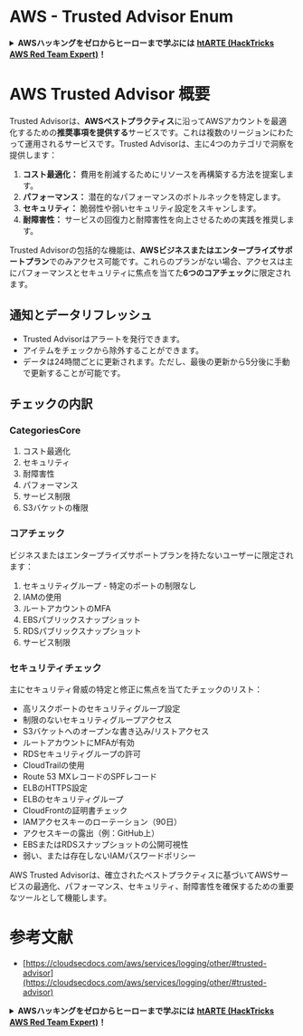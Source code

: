 # AWS - Trusted Advisor Enum

<details>

<summary><strong>AWSハッキングをゼロからヒーローまで学ぶには</strong> <a href="https://training.hacktricks.xyz/courses/arte"><strong>htARTE (HackTricks AWS Red Team Expert)</strong></a><strong>！</strong></summary>

HackTricksをサポートする他の方法:

* **HackTricksにあなたの会社を広告したい**、または**HackTricksをPDFでダウンロードしたい**場合は、[**サブスクリプションプラン**](https://github.com/sponsors/carlospolop)をチェックしてください！
* [**公式PEASS & HackTricksグッズ**](https://peass.creator-spring.com)を入手する
* [**The PEASS Family**](https://opensea.io/collection/the-peass-family)を発見する、私たちの独占的な[**NFTs**](https://opensea.io/collection/the-peass-family)のコレクション
* 💬 [**Discordグループ**](https://discord.gg/hRep4RUj7f)に**参加する**か、[**telegramグループ**](https://t.me/peass)に参加するか、**Twitter** 🐦 [**@carlospolopm**](https://twitter.com/carlospolopm)で**フォローする**。
* **ハッキングのコツを共有するために、** [**HackTricks**](https://github.com/carlospolop/hacktricks) と [**HackTricks Cloud**](https://github.com/carlospolop/hacktricks-cloud) のgithubリポジトリにPRを提出する。

</details>

# AWS Trusted Advisor 概要

Trusted Advisorは、**AWSベストプラクティス**に沿ってAWSアカウントを最適化するための**推奨事項を提供する**サービスです。これは複数のリージョンにわたって運用されるサービスです。Trusted Advisorは、主に4つのカテゴリで洞察を提供します：

1. **コスト最適化：** 費用を削減するためにリソースを再構築する方法を提案します。
2. **パフォーマンス：** 潜在的なパフォーマンスのボトルネックを特定します。
3. **セキュリティ：** 脆弱性や弱いセキュリティ設定をスキャンします。
4. **耐障害性：** サービスの回復力と耐障害性を向上させるための実践を推奨します。

Trusted Advisorの包括的な機能は、**AWSビジネスまたはエンタープライズサポートプラン**でのみアクセス可能です。これらのプランがない場合、アクセスは主にパフォーマンスとセキュリティに焦点を当てた**6つのコアチェック**に限定されます。

## 通知とデータリフレッシュ

- Trusted Advisorはアラートを発行できます。
- アイテムをチェックから除外することができます。
- データは24時間ごとに更新されます。ただし、最後の更新から5分後に手動で更新することが可能です。

## **チェックの内訳**

### CategoriesCore

1. コスト最適化
2. セキュリティ
3. 耐障害性
4. パフォーマンス
5. サービス制限
6. S3バケットの権限

### コアチェック

ビジネスまたはエンタープライズサポートプランを持たないユーザーに限定されます：

1. セキュリティグループ - 特定のポートの制限なし
2. IAMの使用
3. ルートアカウントのMFA
4. EBSパブリックスナップショット
5. RDSパブリックスナップショット
6. サービス制限

### セキュリティチェック

主にセキュリティ脅威の特定と修正に焦点を当てたチェックのリスト：

- 高リスクポートのセキュリティグループ設定
- 制限のないセキュリティグループアクセス
- S3バケットへのオープンな書き込み/リストアクセス
- ルートアカウントにMFAが有効
- RDSセキュリティグループの許可
- CloudTrailの使用
- Route 53 MXレコードのSPFレコード
- ELBのHTTPS設定
- ELBのセキュリティグループ
- CloudFrontの証明書チェック
- IAMアクセスキーのローテーション（90日）
- アクセスキーの露出（例：GitHub上）
- EBSまたはRDSスナップショットの公開可視性
- 弱い、または存在しないIAMパスワードポリシー

AWS Trusted Advisorは、確立されたベストプラクティスに基づいてAWSサービスの最適化、パフォーマンス、セキュリティ、耐障害性を確保するための重要なツールとして機能します。


# **参考文献**

* [https://cloudsecdocs.com/aws/services/logging/other/#trusted-advisor](https://cloudsecdocs.com/aws/services/logging/other/#trusted-advisor)

<details>

<summary><strong>AWSハッキングをゼロからヒーローまで学ぶには</strong> <a href="https://training.hacktricks.xyz/courses/arte"><strong>htARTE (HackTricks AWS Red Team Expert)</strong></a><strong>！</strong></summary>

HackTricksをサポートする他の方法:

* **HackTricksにあなたの会社を広告したい**、または**HackTricksをPDFでダウンロードしたい**場合は、[**サブスクリプションプラン**](https://github.com/sponsors/carlospolop)をチェックしてください！
* [**公式PEASS & HackTricksグッズ**](https://peass.creator-spring.com)を入手する
* [**The PEASS Family**](https://opensea.io/collection/the-peass-family)を発見する、私たちの独占的な[**NFTs**](https://opensea.io/collection/the-peass-family)のコレクション
* 💬 [**Discordグループ**](https://discord.gg/hRep4RUj7f)に**参加する**か、[**telegramグループ**](https://t.me/peass)に参加するか、**Twitter** 🐦 [**@carlospolopm**](https://twitter.com/carlospolopm)で**フォローする**。
* **ハッキングのコツを共有するために、** [**HackTricks**](https://github.com/carlospolop/hacktricks) と [**HackTricks Cloud**](https://github.com/carlospolop/hacktricks-cloud) のgithubリポジトリにPRを提出する。

</details>
